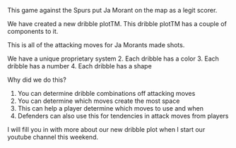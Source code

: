 This game against the Spurs put Ja Morant on the map as a legit scorer.

We have created a new dribble plotTM.  This dribble plotTM has a couple of components to it. 

This is all of the attacking moves for Ja Morants made shots. 

We have a unique proprietary system
2. Each dribble has a color 
3. Each dribble has a number 
4. Each dribble has a shape 

Why did we do this? 

1. You can determine dribble combinations off attacking moves 
2. You can determine which moves create the most space 
3. This can help a player determine which moves to use and when 
4. Defenders can also use this for tendencies in attack moves from players

I will fill you in with more about our new dribble plot when I start our youtube channel this weekend. 





